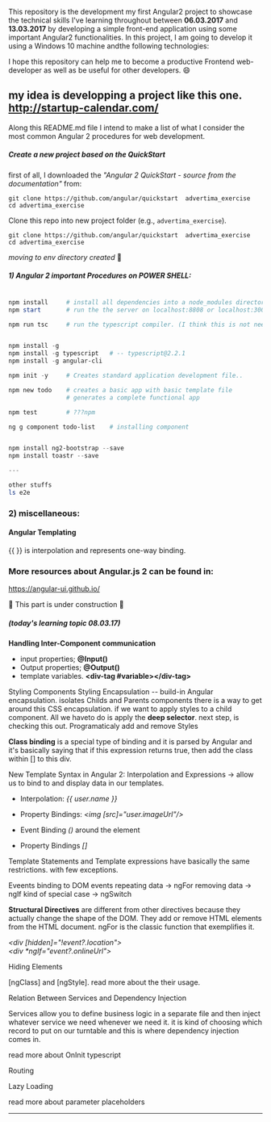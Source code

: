 
This repository is the development my first Angular2 project to showcase the technical skills I've learning throughout between **06.03.2017** and **13.03.2017** by developing a simple front-end application using some important Angular2 functionalities. In this project, I am going to develop it using a Windows 10 machine andthe following technologies: 



I hope this repository can help me to become a productive Frontend web-developer as well as be useful for other developers. :smile:

my idea is developping a project like this one. 
http://startup-calendar.com/
---

Along this README.md file I intend to make a list of what I consider the most common Angular 2 procedures for web development. 


##### Create a new project based on the QuickStart


first of all, I downloaded the *"Angular 2 QuickStart - source from the documentation"* from:

    git clone https://github.com/angular/quickstart  advertima_exercise
    cd advertima_exercise



Clone this repo into new project folder (e.g., `advertima_exercise`).
```shell
git clone https://github.com/angular/quickstart  advertima_exercise
cd advertima_exercise
```
*moving to env directory created* :open_file_folder:

##### 1) Angular 2 important Procedures on POWER SHELL:
```powershell

npm install		# install all dependencies into a node_modules directory
npm start		# run the the server on localhost:8808 or localhost:3000

npm run tsc		# run the typescript compiler. (I think this is not needed for Angular 2)


npm install -g 
npm install -g typescript	# -- typescript@2.2.1
npm install -g angular-cli

npm init -y 	# Creates standard application development file..

npm new todo	# creates a basic app with basic template file
			 	# generates a complete functional app 

npm test		# ???npm 

ng g component todo-list 	# installing component


npm install ng2-bootstrap --save
npm install toastr --save

---

other stuffs
ls e2e

```



	



### 2) miscellaneous:

#### Angular Templating

{{ }} is interpolation and represents one-way binding.

### More resources about Angular.js 2 can be found in:	
https://angular-ui.github.io/


:construction: This part is under construction :construction:	



##### (today's learning topic 08.03.17)



**Handling Inter-Component communication**

* input properties; 		**@Input()**
* Output properties; 		**@Output()**
* template variables. 		**<div-tag #variable>\</div-tag>**

Styling Components
Styling Encapsulation -- build-in Angular encapsulation. isolates Childs and Parents components
there is a way to get around this CSS encapsulation. if we want to apply styles to a child component. All we haveto do is apply the **deep selector**. next step, is checking this out.
Programaticaly add and remove Styles

**Class binding** is a special type of binding and it is parsed by Angular and it's basically saying that if this expression returns true, then add the class within [] to this div.


New Template Syntax in Angular 2:
Interpolation and Expressions -> allow us to bind to and display data in our templates.

* Interpolation: *{{ user.name }}*
* Property Bindings: *<img [src]="user.imageUrl"/>*

* Event Binding *()* around the element
* Property Bindings *[]* 

Template Statements and Template expressions have basically the same restrictions. with few exceptions.



Eveents binding to DOM events 
repeating data -> ngFor
removing data -> ngIf
kind of special case -> ngSwitch

**Structural Directives** are different from other directives because they actually change the shape of the DOM. They add or remove HTML elements from the HTML document.
ngFor is the classic function that exemplifies it.


*\<div [hidden]="!event?.location">* 	
*\<div \*ngIf="event?.onlineUrl">*



Hiding Elements


[ngClass] and [ngStyle]. read more about the their usage. 

Relation Between Services and Dependency Injection

Services allow you to define business logic in a separate file and then inject whatever service we need whenever we need it. it is kind of choosing which record to put on our turntable and this is where dependency injection comes in.


read more about OnInit typescript


Routing 

Lazy Loading

read more about parameter placeholders

---